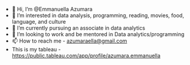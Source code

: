 - 👋 Hi, I’m @Emmanuella Azumara
- 👀 I’m interested in data analysis, programming, reading, movies, food, language, and culture
- 🌱 I’m currently pursuing an associate in data analytics
- 💞️ I’m looking to work and be mentored in Data analytics/programming
- 📫 How to reach me - azumaraella@gmail.com
- This is my tableau - https://public.tableau.com/app/profile/azumara.emmanuella

<!---
EmmanuellaAE/EmmanuellaAE is a ✨ special ✨ repository because its `README.md` (this file) appears on your GitHub profile.
You can click the Preview link to take a look at your changes.
--->
